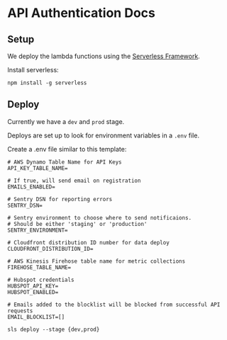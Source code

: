 # API Authentication Docs

## Setup

We deploy the lambda functions using the [Serverless Framework](https://www.serverless.com/framework/docs/).

Install serverless:

```
npm install -g serverless
```


## Deploy

Currently we have a `dev` and `prod` stage.

Deploys are set up to look for environment variables in a `.env` file.

Create a .env file similar to this template:

```
# AWS Dynamo Table Name for API Keys
API_KEY_TABLE_NAME=

# If true, will send email on registration
EMAILS_ENABLED=

# Sentry DSN for reporting errors
SENTRY_DSN=

# Sentry environment to choose where to send notificaions.
# Should be either 'staging' or 'production'
SENTRY_ENVIRONMENT=

# Cloudfront distribution ID number for data deploy
CLOUDFRONT_DISTRIBUTION_ID=

# AWS Kinesis Firehose table name for metric collections
FIREHOSE_TABLE_NAME=

# Hubspot credentials
HUBSPOT_API_KEY=
HUBSPOT_ENABLED=

# Emails added to the blocklist will be blocked from successful API requests
EMAIL_BLOCKLIST=[]
```

```
sls deploy --stage {dev,prod}
```
